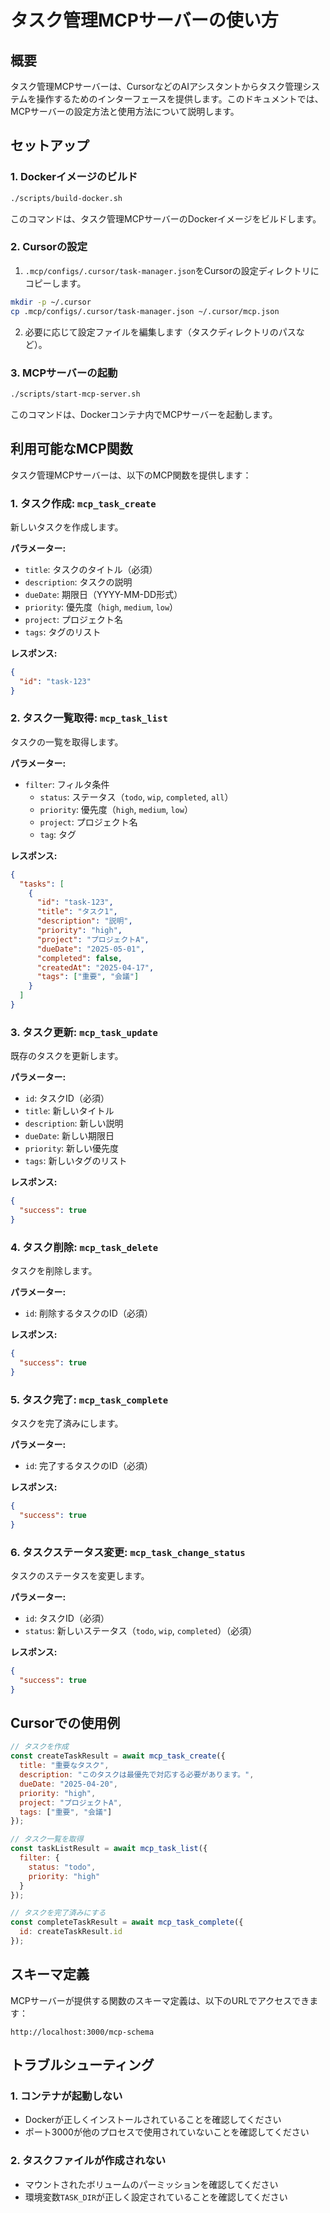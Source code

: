 # タスク管理MCPサーバーの使い方

## 概要

タスク管理MCPサーバーは、CursorなどのAIアシスタントからタスク管理システムを操作するためのインターフェースを提供します。このドキュメントでは、MCPサーバーの設定方法と使用方法について説明します。

## セットアップ

### 1. Dockerイメージのビルド

```bash
./scripts/build-docker.sh
```

このコマンドは、タスク管理MCPサーバーのDockerイメージをビルドします。

### 2. Cursorの設定

1. `.mcp/configs/.cursor/task-manager.json`をCursorの設定ディレクトリにコピーします。

```bash
mkdir -p ~/.cursor
cp .mcp/configs/.cursor/task-manager.json ~/.cursor/mcp.json
```

2. 必要に応じて設定ファイルを編集します（タスクディレクトリのパスなど）。

### 3. MCPサーバーの起動

```bash
./scripts/start-mcp-server.sh
```

このコマンドは、Dockerコンテナ内でMCPサーバーを起動します。

## 利用可能なMCP関数

タスク管理MCPサーバーは、以下のMCP関数を提供します：

### 1. タスク作成: `mcp_task_create`

新しいタスクを作成します。

**パラメーター:**
- `title`: タスクのタイトル（必須）
- `description`: タスクの説明
- `dueDate`: 期限日（YYYY-MM-DD形式）
- `priority`: 優先度（`high`, `medium`, `low`）
- `project`: プロジェクト名
- `tags`: タグのリスト

**レスポンス:**
```json
{
  "id": "task-123"
}
```

### 2. タスク一覧取得: `mcp_task_list`

タスクの一覧を取得します。

**パラメーター:**
- `filter`: フィルタ条件
  - `status`: ステータス（`todo`, `wip`, `completed`, `all`）
  - `priority`: 優先度（`high`, `medium`, `low`）
  - `project`: プロジェクト名
  - `tag`: タグ

**レスポンス:**
```json
{
  "tasks": [
    {
      "id": "task-123",
      "title": "タスク1",
      "description": "説明",
      "priority": "high",
      "project": "プロジェクトA",
      "dueDate": "2025-05-01",
      "completed": false,
      "createdAt": "2025-04-17",
      "tags": ["重要", "会議"]
    }
  ]
}
```

### 3. タスク更新: `mcp_task_update`

既存のタスクを更新します。

**パラメーター:**
- `id`: タスクID（必須）
- `title`: 新しいタイトル
- `description`: 新しい説明
- `dueDate`: 新しい期限日
- `priority`: 新しい優先度
- `tags`: 新しいタグのリスト

**レスポンス:**
```json
{
  "success": true
}
```

### 4. タスク削除: `mcp_task_delete`

タスクを削除します。

**パラメーター:**
- `id`: 削除するタスクのID（必須）

**レスポンス:**
```json
{
  "success": true
}
```

### 5. タスク完了: `mcp_task_complete`

タスクを完了済みにします。

**パラメーター:**
- `id`: 完了するタスクのID（必須）

**レスポンス:**
```json
{
  "success": true
}
```

### 6. タスクステータス変更: `mcp_task_change_status`

タスクのステータスを変更します。

**パラメーター:**
- `id`: タスクID（必須）
- `status`: 新しいステータス（`todo`, `wip`, `completed`）（必須）

**レスポンス:**
```json
{
  "success": true
}
```

## Cursorでの使用例

```javascript
// タスクを作成
const createTaskResult = await mcp_task_create({
  title: "重要なタスク",
  description: "このタスクは最優先で対応する必要があります。",
  dueDate: "2025-04-20",
  priority: "high",
  project: "プロジェクトA",
  tags: ["重要", "会議"]
});

// タスク一覧を取得
const taskListResult = await mcp_task_list({
  filter: {
    status: "todo",
    priority: "high"
  }
});

// タスクを完了済みにする
const completeTaskResult = await mcp_task_complete({
  id: createTaskResult.id
});
```

## スキーマ定義

MCPサーバーが提供する関数のスキーマ定義は、以下のURLでアクセスできます：

```
http://localhost:3000/mcp-schema
```

## トラブルシューティング

### 1. コンテナが起動しない

- Dockerが正しくインストールされていることを確認してください
- ポート3000が他のプロセスで使用されていないことを確認してください

### 2. タスクファイルが作成されない

- マウントされたボリュームのパーミッションを確認してください
- 環境変数`TASK_DIR`が正しく設定されていることを確認してください 